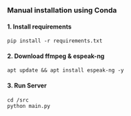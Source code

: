 ### Manual installation using Conda

#### 1. Install requirements
```
pip install -r requirements.txt
```

#### 2. Download ffmpeg & espeak-ng
```
apt update && apt install espeak-ng -y
```

#### 3. Run Server
```
cd /src
python main.py
```
